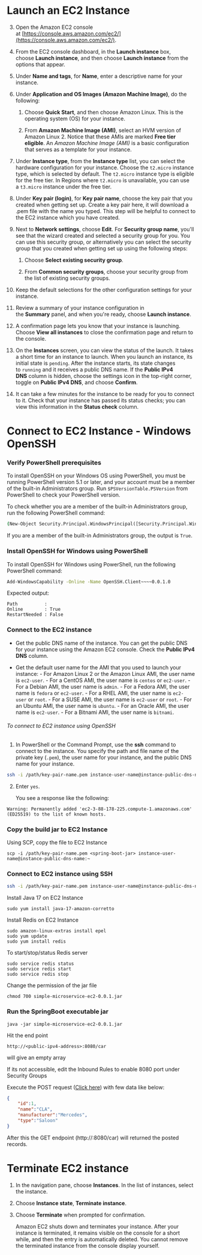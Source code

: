   
# Launch an EC2 Instance

3. Open the Amazon EC2 console at [https://console.aws.amazon.com/ec2/](https://console.aws.amazon.com/ec2/).
    
2.  From the EC2 console dashboard, in the **Launch instance** box, choose **Launch instance**, and then choose **Launch instance** from the options that appear.
    
3.  Under **Name and tags**, for **Name**, enter a descriptive name for your instance.
    
4.  Under **Application and OS Images (Amazon Machine Image)**, do the following:
    
    1.  Choose **Quick Start**, and then choose Amazon Linux. This is the operating system (OS) for your instance.
        
    2.  From **Amazon Machine Image (AMI)**, select an HVM version of Amazon Linux 2. Notice that these AMIs are marked **Free tier eligible**. An _Amazon Machine Image (AMI)_ is a basic configuration that serves as a template for your instance.
        
5.  Under **Instance type**, from the **Instance type** list, you can select the hardware configuration for your instance. Choose the `t2.micro` instance type, which is selected by default. The `t2.micro` instance type is eligible for the free tier. In Regions where `t2.micro` is unavailable, you can use a `t3.micro` instance under the free tier. 
    
6.  Under **Key pair (login)**, for **Key pair name**, choose the key pair that you created when getting set up.
	Create a key pair here, it will download a .pem file with the name you typed. This step will be helpful to connect to the EC2 instance which you have created.
   
7.  Next to **Network settings**, choose **Edit**. For **Security group name**, you'll see that the wizard created and selected a security group for you. You can use this security group, or alternatively you can select the security group that you created when getting set up using the following steps:
    
    1.  Choose **Select existing security group**.
        
    2.  From **Common security groups**, choose your security group from the list of existing security groups.
        
8.  Keep the default selections for the other configuration settings for your instance.
    
9.  Review a summary of your instance configuration in the **Summary** panel, and when you're ready, choose **Launch instance**.
    
10.  A confirmation page lets you know that your instance is launching. Choose **View all instances** to close the confirmation page and return to the console.
    
11.  On the **Instances** screen, you can view the status of the launch. It takes a short time for an instance to launch. When you launch an instance, its initial state is `pending`. After the instance starts, its state changes to `running` and it receives a public DNS name. If the **Public IPv4 DNS** column is hidden, choose the settings icon in the top-right corner, toggle on **Public IPv4 DNS**, and choose **Confirm**.
    
12.  It can take a few minutes for the instance to be ready for you to connect to it. Check that your instance has passed its status checks; you can view this information in the **Status check** column.


# Connect to EC2 Instance - Windows OpenSSH


### Verify PowerShell prerequisites

To install OpenSSH on your Windows OS using PowerShell, you must be running PowerShell version 5.1 or later, and your account must be a member of the built-in Administrators group. Run `$PSVersionTable.PSVersion` from PowerShell to check your PowerShell version.

To check whether you are a member of the built-in Administrators group, run the following PowerShell command:

```cmd
(New-Object Security.Principal.WindowsPrincipal([Security.Principal.WindowsIdentity]::GetCurrent())).IsInRole([Security.Principal.WindowsBuiltInRole]::Administrator)
```

If you are a member of the built-in Administrators group, the output is `True`.

### Install OpenSSH for Windows using PowerShell

To install OpenSSH for Windows using PowerShell, run the following PowerShell command:

```bash
Add-WindowsCapability -Online -Name OpenSSH.Client~~~~0.0.1.0
```

Expected output:

```echo
Path          : 
Online        : True 
RestartNeeded : False
```

### Connect to the EC2 instance

-   Get the public DNS name of the instance.
     You can get the public DNS for your instance using the Amazon EC2 console. Check the **Public IPv4 DNS** column. 
    
-   Get the default user name for the AMI that you used to launch your instance:
        - For Amazon Linux 2 or the Amazon Linux AMI, the user name is `ec2-user`.
        - For a CentOS AMI, the user name is `centos` or `ec2-user`.
		- For a Debian AMI, the user name is `admin`.
		- For a Fedora AMI, the user name is `fedora` or `ec2-user`.
		- For a RHEL AMI, the user name is `ec2-user` or `root`.
		- For a SUSE AMI, the user name is `ec2-user` or `root`.
		- For an Ubuntu AMI, the user name is `ubuntu`.
		- For an Oracle AMI, the user name is `ec2-user`.
		- For a Bitnami AMI, the user name is `bitnami`.

###### To connect to EC2 instance using OpenSSH

1.  In PowerShell or the Command Prompt, use the **ssh** command to connect to the instance. You specify the path and file name of the private key (`.pem`), the user name for your instance, and the public DNS name for your instance. 
        
```bash
ssh -i /path/key-pair-name.pem instance-user-name@instance-public-dns-name
```

2.  Enter `yes`.
    
    You see a response like the following:

```echo
Warning: Permanently added 'ec2-3-88-178-225.compute-1.amazonaws.com' (ED25519) to the list of known hosts.
```

### Copy the build jar to EC2 Instance

Using SCP, copy the file to EC2 Instance

```shell
scp -i /path/key-pair-name.pem <spring-boot-jar> instance-user-name@instance-public-dns-name:~
```

### Connect to EC2 instance using SSH

```bash
ssh -i /path/key-pair-name.pem instance-user-name@instance-public-dns-name
```

Install Java 17 on EC2 Instance

```shell
sudo yum install java-17-amazon-corretto
```

Install Redis on EC2 Instance

```shell
sudo amazon-linux-extras install epel
sudo yum update
sudo yum install redis
```

To start/stop/status Redis server

```shell
sudo service redis status
sudo service redis start
sudo service redis stop
```

Change the permission of the jar file

```shell
chmod 700 simple-microservice-ec2-0.0.1.jar
```

### Run the SpringBoot executable jar

```shell
java -jar simple-microservice-ec2-0.0.1.jar
```

Hit the end point

```echo
http://<public-ipv4-address>:8080/car
```

will give an empty array

If its not accessible, edit the Inbound Rules to enable 8080 port under Security Groups

Execute the POST request ([Click here](http://<public-ipv4-address>:8080/car)) with few data like below:

```json
{     
	"id":1,     
	"name":"CLA",     
	"manufacturer":"Mercedes",     
	"type":"Saloon" 
}
```

After this the GET endpoint (http://<public-ipv4-address>:8080/car) will returned the posted records.

# Terminate EC2 instance

1.  In the navigation pane, choose **Instances**. In the list of instances, select the instance.
    
2.  Choose **Instance state**, **Terminate instance**.
    
3.  Choose **Terminate** when prompted for confirmation.
    
    Amazon EC2 shuts down and terminates your instance. After your instance is terminated, it remains visible on the console for a short while, and then the entry is automatically deleted. You cannot remove the terminated instance from the console display yourself.